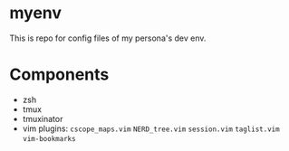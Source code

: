 myenv
=====

This is repo for config files of my persona's dev env.


Components
============

* zsh
* tmux
* tmuxinator
* vim plugins: `cscope_maps.vim` `NERD_tree.vim` `session.vim` `taglist.vim` `vim-bookmarks`
